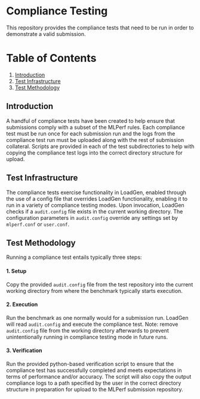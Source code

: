 ﻿# Compliance Testing
This repository provides the compliance tests that need to be run in order to demonstrate a valid submission.

# Table of Contents
1. [Introduction](#introduction)
2. [Test Infrastructure](#Test-Infrastructure)
3. [Test Methodology](#Test-Methodology)

## Introduction
A handful of compliance tests have been created to help ensure that submissions comply with a subset of the MLPerf rules. Each compliance test must be run once for each submission run and the logs from the compliance test run must be uploaded along with the rest of submission collateral. Scripts are provided in each of the test subdirectories to help with copying the compliance test logs into the correct directory structure for upload. 

## Test Infrastructure
The compliance tests exercise functionality in LoadGen, enabled through the use of a config file that overrides LoadGen functionality, enabling it to run in a variety of compliance testing modes. Upon invocation, LoadGen checks if a `audit.config` file exists in the current working directory. The configuration parameters in `audit.config` override any settings set by `mlperf.conf` or `user.conf`.
## Test Methodology
Running a compliance test entails typically three steps:
#### 1. Setup
Copy the provided `audit.config` file from the test repository into the current working directory from where the benchmark typically starts execution.
#### 2. Execution
Run the benchmark as one normally would for a submission run. LoadGen will read `audit.config` and execute the compliance test.
Note: remove `audit.config` file from the working directory afterwards to prevent unintentionally running in compliance testing mode in future runs.
#### 3. Verification
Run the provided python-based verification script to ensure that the compliance test has successfully completed and meets expectations in terms of performance and/or accuracy. The script will also copy the output compliance logs to a path specified by the user in the correct  directory structure in preparation for upload to the MLPerf submission repository.



